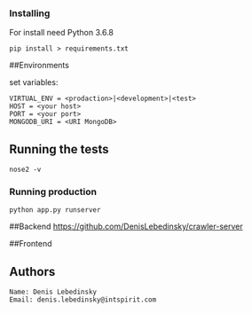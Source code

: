 
### Installing

For install need Python 3.6.8

```
pip install > requirements.txt
```

##Environments

set variables:

```
VIRTUAL_ENV = <prodaction>|<development>|<test> 
HOST = <your host>
PORT = <your port>
MONGODB_URI = <URI MongoDB>
```

## Running the tests

```
nose2 -v
```

### Running production


```
python app.py runserver
```

##Backend
https://github.com/DenisLebedinsky/crawler-server

##Frontend


## Authors

	Name: Denis Lebedinsky
	Email: denis.lebedinsky@intspirit.com
